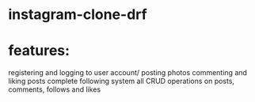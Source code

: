 # instagram-clone-drf
# features:
registering and logging to user account/
posting photos
commenting and liking posts
complete following system
all CRUD operations on posts, comments, follows and likes
